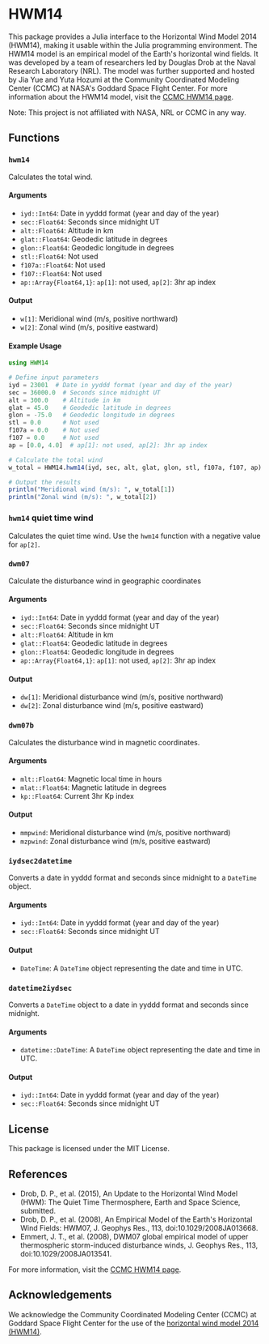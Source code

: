 # HWM14
This package provides a Julia interface to the Horizontal Wind Model 2014 (HWM14), making it usable within the Julia programming environment. The HWM14 model is an empirical model of the Earth's horizontal wind fields. It was developed by a team of researchers led by Douglas Drob at the Naval Research Laboratory (NRL). The model was further supported and hosted by Jia Yue and Yuta Hozumi at the Community Coordinated Modeling Center (CCMC) at NASA's Goddard Space Flight Center. For more information about the HWM14 model, visit the [CCMC HWM14 page](https://ccmc.gsfc.nasa.gov/models/HWM14~2014/).

Note: This project is not affiliated with NASA, NRL or CCMC in any way.

## Functions
### `hwm14`
Calculates the total wind.
#### Arguments
 - `iyd::Int64`: Date in yyddd format (year and day of the year)
 - `sec::Float64`: Seconds since midnight UT
 - `alt::Float64`: Altitude in km
 - `glat::Float64`: Geodedic latitude in degrees
 - `glon::Float64`: Geodedic longitude in degrees
 - `stl::Float64`: Not used
 - `f107a::Float64`: Not used
 - `f107::Float64`: Not used
 - `ap::Array{Float64,1}`: `ap[1]`: not used, `ap[2]`: 3hr ap index

#### Output
 - `w[1]`: Meridional wind (m/s, positive northward)
 - `w[2]`: Zonal wind (m/s, positive eastward)

#### Example Usage
```julia
using HWM14

# Define input parameters
iyd = 23001  # Date in yyddd format (year and day of the year)
sec = 36000.0  # Seconds since midnight UT
alt = 300.0    # Altitude in km
glat = 45.0    # Geodedic latitude in degrees
glon = -75.0   # Geodedic longitude in degrees
stl = 0.0      # Not used
f107a = 0.0    # Not used
f107 = 0.0     # Not used
ap = [0.0, 4.0]  # ap[1]: not used, ap[2]: 3hr ap index

# Calculate the total wind
w_total = HWM14.hwm14(iyd, sec, alt, glat, glon, stl, f107a, f107, ap)

# Output the results
println("Meridional wind (m/s): ", w_total[1])
println("Zonal wind (m/s): ", w_total[2])
```

### `hwm14` quiet time wind
Calculates the quiet time wind. Use the `hwm14` function with a negative value for `ap[2]`.

### `dwm07`
Calculate the disturbance wind in geographic coordinates
#### Arguments
 - `iyd::Int64`: Date in yyddd format (year and day of the year)
 - `sec::Float64`: Seconds since midnight UT
 - `alt::Float64`: Altitude in km
 - `glat::Float64`: Geodedic latitude in degrees
 - `glon::Float64`: Geodedic longitude in degrees
 - `ap::Array{Float64,1}`: `ap[1]`: not used, `ap[2]`: 3hr ap index

#### Output
 - `dw[1]`: Meridional disturbance wind (m/s, positive northward)
 - `dw[2]`: Zonal disturbance wind (m/s, positive eastward)

### `dwm07b`
Calculates the disturbance wind in magnetic coordinates.

#### Arguments
 - `mlt::Float64`: Magnetic local time in hours
 - `mlat::Float64`: Magnetic latitude in degrees
 - `kp::Float64`: Current 3hr Kp index

#### Output
 - `mmpwind`: Meridional disturbance wind (m/s, positive northward)
 - `mzpwind`: Zonal disturbance wind (m/s, positive eastward)

### `iydsec2datetime`
Converts a date in yyddd format and seconds since midnight to a `DateTime` object.

#### Arguments
 - `iyd::Int64`: Date in yyddd format (year and day of the year)
 - `sec::Float64`: Seconds since midnight UT

#### Output
 - `DateTime`: A `DateTime` object representing the date and time in UTC.

### `datetime2iydsec`
Converts a `DateTime` object to a date in yyddd format and seconds since midnight.

#### Arguments
 - `datetime::DateTime`: A `DateTime` object representing the date and time in UTC.

#### Output
 - `iyd::Int64`: Date in yyddd format (year and day of the year)
 - `sec::Float64`: Seconds since midnight UT


## License
This package is licensed under the MIT License.

## References
 - Drob, D. P., et al. (2015), An Update to the Horizontal Wind Model (HWM): The Quiet Time Thermosphere, Earth and Space Science, submitted.
 - Drob, D. P., et al. (2008), An Empirical Model of the Earth's Horizontal Wind Fields: HWM07, J. Geophys Res., 113, doi:10.1029/2008JA013668.
 - Emmert, J. T., et al. (2008), DWM07 global empirical model of upper thermospheric storm-induced disturbance winds, J. Geophys Res., 113, doi:10.1029/2008JA013541.

For more information, visit the [CCMC HWM14 page](https://ccmc.gsfc.nasa.gov/models/HWM14~2014/).

## Acknowledgements
We acknowledge the Community Coordinated Modeling Center (CCMC) at Goddard Space Flight Center for the use of the [horizontal wind model 2014 (HWM14)](https://ccmc.gsfc.nasa.gov/models/HWM14~2014/).
